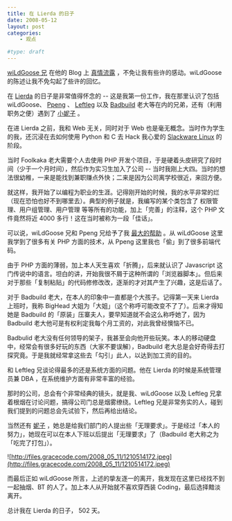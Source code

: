 ```yaml
---
title: 在 Lierda 的日子
date: 2008-05-12
layout: post
categories:
    - 观点

#type: draft
---
```


[wiLdGoose 兄](http://www.xuchao.cn) 在他的 Blog 上 [真情流露](http://www.xuchao.cn/dairy/the_memory_of_those_martyrs_of_duty.html) ，不免让我有些许的感动。wiLdGoose 的陈述让我不免勾起了些许的回忆。

在  [Lierda](http://www.lierda.com)  的日子是非常值得怀念的 -- 这是我第一份工作，我在那里认识了包括 wiLdGoose、 [Ppeng](http://www.ppeng.cn) 、 [Leftleg](http://leftleg.hzpub.com)  以及  [Badbuild](http://www.bbitt.com)  老大等在内的兄弟，还有（利用职务之便）遇到了 [小妮子](http://www.yiyitoo.com) 。

在进 Lierda 之前，我和 Web 无关，同时对于 Web 也是毫无概念。当时作为学生的我，还沉浸在去如何使用 Python 和 C 去 Hack 我心爱的  [Slackware Linux](http://www.gracecode.com/Main/Category/6)  的阶段。

当时 Foolkaka 老大需要个人去使用 PHP 开发个项目，于是硬着头皮研究了段时间（少于一个月时间），然后作为实习生加入了公司 -- 当时我刚上大四。当时的想法很幼稚，一来是能找到兼职赚点外快；二来是因为公司离学校很近，来回方便。

就这样，我开始了以编程为职业的生涯。记得刚开始的时候，我的水平非常的烂（现在恐怕也好不到哪里去）。典型的例子就是，我编写的某个类包含了 权限管理、用户组管理、用户管理 等等所有的功能，加上「完善」的注释，这个 PHP 文件竟然将近 4000 多行！这在当时被称为一段「佳话」。

可以说，wiLdGoose 兄和 Ppeng 兄给予了我 [最大的帮助]({{site.urls}}/posts/59/) 。从 wiLdGoose 这里我学到了很多有关 PHP 方面的技术，从 Ppeng 这里我也「偷」到了很多前端代码。

由于 PHP 方面的薄弱，加上本人天生喜欢「折腾」，后来就认识了 Javascript 这门传说中的语言。坦白的讲，开始我很不屑于这种所谓的「浏览器脚本」。但后来对于那些「复制粘贴」的代码修修改改，逐渐的才对其产生了兴趣，这是后话了。

对于 Badbuild 老大，在本人的印象中一直都是个大孩子。记得第一天来 Lierda 上班时，我称 BigHead 大姐为「大姐」（这个称呼可能改变不了了）。后来才得知她是 Badbuild 的「原装」压寨夫人，要早知道就不会这么称呼她了，因为 Badbuild 老大他可是有权利定我每个月工资的，对此我曾经懊恼不已。

Badbulid 老大没有任何领导的架子，我甚至会向他开些玩笑。本人的移动硬盘中，经常会有很多好玩的东西（大家不要误解），Badbuild 老大总是会好奇得去打探究竟。于是我就经常拿这些去「勾引」此人，以达到加工资的目的。

和 Leftleg 兄谈论得最多的还是系统方面的问题。他在 Lierda 的时候是系统管理员兼 DBA ，在系统维护方面有非常丰富的经验。

那时的公司，总会有个非常经典的镜头，就是我、wiLdGoose 以及 Leftleg 兄拿着根烟在讨论问题，搞得公司门总是烟雾缭绕。Leftleg 兄是非常务实的人，碰到我们提到的问题总会先试验下，然后再给出结论。

当然还有 [妮子](http://www.yiyitoo.com) ，她总是给我们部门的人提出些「无理要求」。于是经过「本人的努力」，她现在可以在本人下班以后提出「无理要求」了（Badbuild 老大称之为「吃完了打包」）。

![http://files.gracecode.com/2008_05_11/1210514172.jpeg](http://files.gracecode.com/2008_05_11/1210514172.jpeg)

而最后正如 wiLdGoose 所言，上述的挚友逐一的离开，我发现在这里已经找不到一起抽烟、BT 的人了。加上本人从开始就不喜欢穿西装 Coding，最后选择黯淡离开。

总计我在 Lierda 的日子， 502 天。
